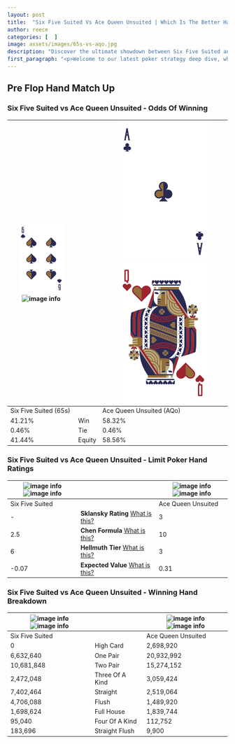 ```yaml
---
layout: post
title:  "Six Five Suited Vs Ace Queen Unsuited | Which Is The Better Hand In Poker? A Complete Guide"
author: reece
categories: [  ]
image: assets/images/65s-vs-aqo.jpg
description: "Discover the ultimate showdown between Six Five Suited and Ace Queen Unsuited in poker! Uncover the odds, strategies, and scenarios where one hand triumphs over the other. Get ready to up your poker game with this thrilling analysis."
first_paragraph: "<p>Welcome to our latest poker strategy deep dive, where we're pitting two distinct hands against each other in a high-stakes showdown: Six Five Suited vs Ace Queen Unsuited.</p><p>In the dynamic world of poker, every decision counts, and knowing which hand holds the upper hand is key to your success at the table.</p><p>In this article, we'll dissect these two hands, explore the scenarios where one dominates the other, and equip you with the knowledge to make strategic choices that can tip the odds in your favor.</p><p>Get ready to unravel the intriguing dynamics of these poker hands and elevate your game to new heights.</p>"
---
```




[comment]: # (sp0)

## Pre Flop Hand Match Up

<div class="table hand-ratings" markdown="1"> 



### Six Five Suited vs Ace Queen Unsuited - Odds Of Winning


    
| ![image info](assets/images/hand1/6.png) ![image info](assets/images/hand1/5s.png) |  | ![image info](assets/images/hand2/A.png) ![image info](assets/images/hand2/qo.png) |
| -------- | -------- | -------- |
| Six Five Suited (65s) |  | Ace Queen Unsuited (AQo) |
| 41.21% | Win | 58.32% |
| 0.46% | Tie | 0.46% |
| 41.44% | Equity | 58.56% |




[comment]: # (sp1)



### Six Five Suited vs Ace Queen Unsuited - Limit Poker Hand Ratings


    
| ![image info](https://www.riverpairs.com/assets/images/hand1/6.png) ![image info](https://www.riverpairs.com/assets/images/hand1/5s.png) |  | ![image info](https://www.riverpairs.com/assets/images/hand2/A.png) ![image info](https://www.riverpairs.com/assets/images/hand2/qo.png) |
| -------- | -------- | -------- |
| Six Five Suited |  | Ace Queen Unsuited |
| - | **Sklansky Rating** [What is this?](/sklansky-rating-explained) | 3 |
| 2.5 | **Chen Formula** [What is this?](/chen-formula-explained) | 10 |
| 6 | **Hellmuth Tier** [What is this?](/Hellmuth-tier-explained) | 3 |
| -0.07 | **Expected Value** [What is this?](/expected-value-explained) | 0.31 |




[comment]: # (sp2)



### Six Five Suited vs Ace Queen Unsuited - Winning Hand Breakdown


    
| ![image info](https://www.riverpairs.com/assets/images/hand1/6.png) ![image info](https://www.riverpairs.com/assets/images/hand1/5s.png) |  | ![image info](https://www.riverpairs.com/assets/images/hand2/A.png) ![image info](https://www.riverpairs.com/assets/images/hand2/qo.png) |
| -------- | -------- | -------- |
| Six Five Suited |  | Ace Queen Unsuited |
| 0 | High Card | 2,698,920 |
| 6,632,640 | One Pair | 20,932,992 |
| 10,681,848 | Two Pair | 15,274,152 |
| 2,472,048 | Three Of A Kind | 3,059,424 |
| 7,402,464 | Straight | 2,519,064 |
| 4,706,088 | Flush | 1,489,920 |
| 1,698,624 | Full House | 1,839,744 |
| 95,040 | Four Of A Kind | 112,752 |
| 183,696 | Straight Flush | 9,900 |




[comment]: # (sp3)



</div>

[comment]: # (sp4)



[comment]: # (sp5)

